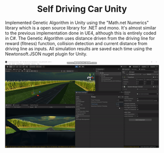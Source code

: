 <!DOCTYPE html>
<html>
<body>
<h1 align="center"> Self Driving Car Unity </h1> 

Implemented Genetic Algorithm in Unity using the "Math.net Numerics" library which is a open source library for .NET and mono.
It's almost similar to the previous implementation done in UE4, although this is entirely coded in C#.
The Genetic Algorithm uses distance driven from the driving line for reward (fitness) function, collision detection and current distance from driving line as inputs.
All simulation results are saved each time using the Newtonsoft.JSON nuget plugin for Unity.

![Making-of Animation](https://github.com/ReanSchwarzer1/Self-Driving-Car-Unity/blob/master/Assets/nn1.gif "Making-of Animation")


 
